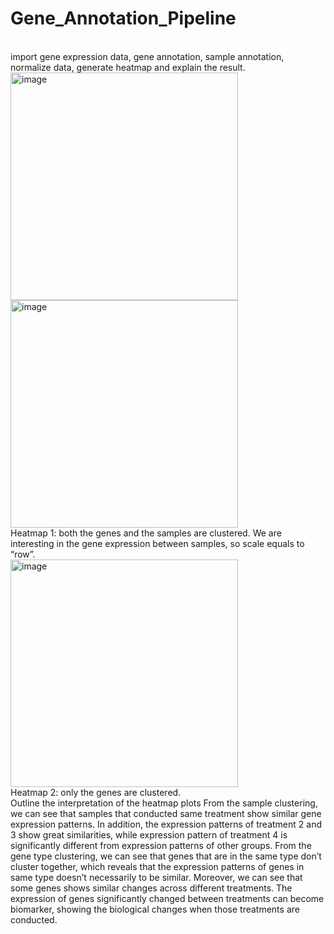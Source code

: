 # Gene_Annotation_Pipeline
<br>import gene expression data, gene annotation, sample annotation, normalize data, generate heatmap and explain the result.
<br><img width="364" alt="image" src="https://github.com/Christina002128/Gene_Annotation_Pipeline/assets/115002249/3e8b31f4-ef37-49c1-9972-8e54cba0a4a3">
<br>
<img width="364" alt="image" src="https://github.com/Christina002128/Gene_Annotation_Pipeline/assets/115002249/bb06ea7e-40dc-4538-9fc3-7f84c6220910">
<br>
Heatmap 1: both the genes and the samples are clustered. We are interesting in the gene expression between samples, so scale equals to “row”.
<br>
<img width="364" alt="image" src="https://github.com/Christina002128/Gene_Annotation_Pipeline/assets/115002249/9638ad1b-9e3d-4504-a712-373beec0459e">
<br>
Heatmap 2: only the genes are clustered.
<br>
Outline the interpretation of the heatmap plots
From the sample clustering, we can see that samples that conducted same treatment show similar gene expression patterns. In addition, the expression patterns of treatment 2 and 3 show great similarities, while expression pattern of treatment 4 is significantly different from expression patterns of other groups.
From the gene type clustering, we can see that genes that are in the same type don’t cluster together, which reveals that the expression patterns of genes in same type doesn’t necessarily to be similar. Moreover, we can see that some genes shows similar changes across different treatments. The expression of genes significantly changed between treatments can become biomarker, showing the biological changes when those treatments are conducted.
